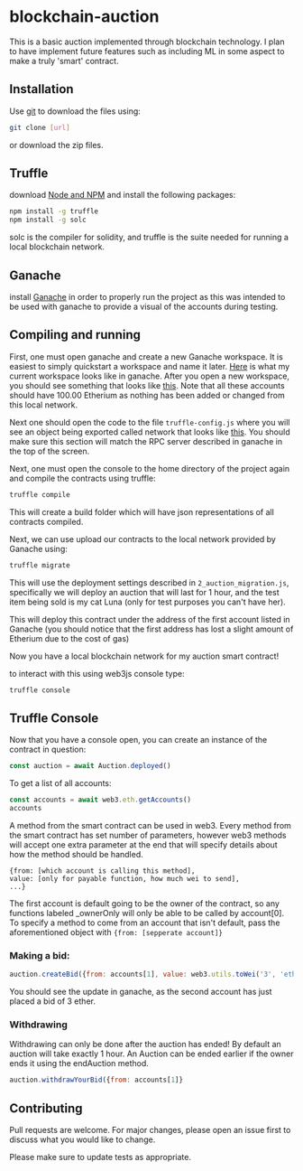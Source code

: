 # blockchain-auction

This is a basic auction implemented through blockchain technology. I plan to have implement future features such as including ML in some aspect to make a truly 'smart' contract.

## Installation

Use [git](https://git-scm.com/) to download the files using:

```bash
git clone [url]
```

or download the zip files.

## Truffle

download [Node and NPM](https://nodejs.org/en/) and install the following packages:

```bash
npm install -g truffle
npm install -g solc
```

solc is the compiler for solidity, and truffle is the suite needed for running a local blockchain network.

## Ganache

install [Ganache](https://trufflesuite.com/ganache/) in order to properly run the project as this was intended to be used with ganache to provide a visual of the accounts during testing.

## Compiling and running

First, one must open ganache and create a new Ganache workspace. It is easiest to simply quickstart a workspace and name it later. [Here](https://github.com/bcm101/blockchain-auction/blob/main/images/ganacheUI.png) is what my current workspace looks like in ganache. After you open a new workspace, you should see something that looks like [this](https://github.com/bcm101/blockchain-auction/blob/main/images/GanacheNewWorkSpace.png). Note that all these accounts should have 100.00 Etherium as nothing has been added or changed from this local network.

Next one should open the code to the file ```truffle-config.js``` where you will see an object being exported called network that looks like [this](https://github.com/bcm101/blockchain-auction/blob/main/images/truffleConfig.png). You should make sure this section will match the RPC server described in ganache in the top of the screen.

Next, one must open the console to the home directory of the project again and compile the contracts using truffle:

```bash
truffle compile
```

This will create a build folder which will have json representations of all contracts compiled.

Next, we can use upload our contracts to the local network provided by Ganache using:

```bash
truffle migrate
```

This will use the deployment settings described in ```2_auction_migration.js```, specifically we will deploy an auction that will last for 1 hour, and the test item being sold is my cat Luna (only for test purposes you can't have her). 

This will deploy this contract under the address of the first account listed in Ganache (you should notice that the first address has lost a slight amount of Etherium due to the cost of gas)

Now you have a local blockchain network for my auction smart contract!

to interact with this using web3js console type:

```bash
truffle console
```

## Truffle Console

Now that you have a console open, you can create an instance of the contract in question:

```javascript
const auction = await Auction.deployed()
```

To get a list of all accounts:

```javascript
const accounts = await web3.eth.getAccounts()
accounts
```

A method from the smart contract can be used in web3. Every method from the smart contract has set number of parameters, however web3 methods will accept one extra parameter at the end that will specify details about how the method should be handled.

```
{from: [which account is calling this method], 
value: [only for payable function, how much wei to send],
...}
```

The first account is default going to be the owner of the contract, so any functions labeled _ownerOnly will only be able to be called by account[0].
To specify a method to come from an account that isn't default, pass the aforementioned object with ```{from: [sepperate account]}``` 

### Making a bid:

```javascript
auction.createBid({from: accounts[1], value: web3.utils.toWei('3', 'ether')}
```

You should see the update in ganache, as the second account has just placed a bid of 3 ether.

### Withdrawing

Withdrawing can only be done after the auction has ended! By default an auction will take exactly 1 hour. An Auction can be ended earlier if the owner ends it using the endAuction method.

```javascript
auction.withdrawYourBid({from: accounts[1]}
```

## Contributing
Pull requests are welcome. For major changes, please open an issue first to discuss what you would like to change.

Please make sure to update tests as appropriate.

